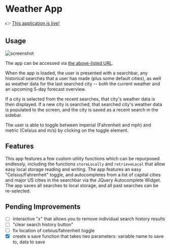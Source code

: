 # Weather App

👉 [This application is live!](https://jonathan-warkentine.github.io/weather-app/)

## Usage
![screenshot](./assets/images/demo.gif)

The app can be accessed via [the above-listed URL](https://jonathan-warkentine.github.io/weather-app/). 

When the app is loaded, the user is presented with a searchbar, any historical searches that a user has made (plus some default cities), as well as weather data for the last searched city -- both the current weather and an upcoming 5-day forecast overview. 

If a city is selected from the recent searches, that city's weather data is then displayed. If a new city is searched, that searched city's weather data is populated to the screen, and the city is saved as a recent search in the sidebar.

The user is able to toggle between imperial (Fahrenheit and mph) and metric (Celsius and m/s) by clicking on the toggle element.

## Features
This app features a few custom utility functions which can be repurposed endlessly, including the functions `storeLocally` and `retrieveLocal` that allow easy local storage reading and writing. The app features an easy "Celsius/Fahrenheit" toggle, and autocompletes from a list of capital cities and major US cities in the searchbar via the JQuery Autocomplete Widget. The app saves all searches to local storage, and all past searches can be re-selected.

## Pending Improvements
- [ ] interactive "x" that allows you to remove individual search history results
- [ ] "clear search history button"
- [ ] fix location of celsius/fahrenheit toggle
- [X] create a save function that takes two parameters: variable name to save to, data to save